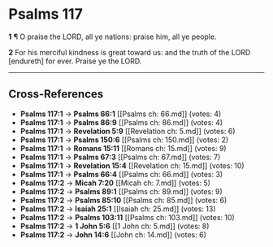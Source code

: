 # Psalms 117

**1** ¶ O praise the LORD, all ye nations: praise him, all ye people.

**2** For his merciful kindness is great toward us: and the truth of the LORD [endureth] for ever. Praise ye the LORD.

---

## Cross-References

- **Psalms 117:1** → **Psalms 66:1** [[Psalms ch: 66.md]] (votes: 4)
- **Psalms 117:1** → **Psalms 86:9** [[Psalms ch: 86.md]] (votes: 4)
- **Psalms 117:1** → **Revelation 5:9** [[Revelation ch: 5.md]] (votes: 6)
- **Psalms 117:1** → **Psalms 150:6** [[Psalms ch: 150.md]] (votes: 2)
- **Psalms 117:1** → **Romans 15:11** [[Romans ch: 15.md]] (votes: 9)
- **Psalms 117:1** → **Psalms 67:3** [[Psalms ch: 67.md]] (votes: 7)
- **Psalms 117:1** → **Revelation 15:4** [[Revelation ch: 15.md]] (votes: 10)
- **Psalms 117:1** → **Psalms 66:4** [[Psalms ch: 66.md]] (votes: 3)
- **Psalms 117:2** → **Micah 7:20** [[Micah ch: 7.md]] (votes: 5)
- **Psalms 117:2** → **Psalms 89:1** [[Psalms ch: 89.md]] (votes: 9)
- **Psalms 117:2** → **Psalms 85:10** [[Psalms ch: 85.md]] (votes: 6)
- **Psalms 117:2** → **Isaiah 25:1** [[Isaiah ch: 25.md]] (votes: 13)
- **Psalms 117:2** → **Psalms 103:11** [[Psalms ch: 103.md]] (votes: 10)
- **Psalms 117:2** → **1 John 5:6** [[1 John ch: 5.md]] (votes: 8)
- **Psalms 117:2** → **John 14:6** [[John ch: 14.md]] (votes: 6)
